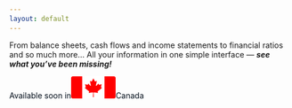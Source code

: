 ```yaml
---
layout: default
---
```

From balance sheets, cash flows and income statements to financial ratios and so much more… All your information in one simple interface &mdash; ***see what you’ve been missing!***

<p style="color: #030E1B;">Available soon in<a href="http://www.canada.ca/en/"><img src="/assets/flag_of_canada.svg" style="height: 40px;" alt="Flag of Canada" /></a>Canada</p>
